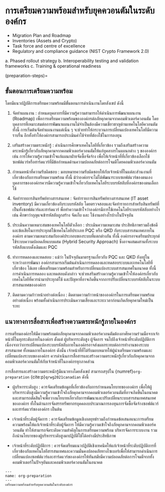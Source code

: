 # การเตรียมความพร้อมสำหรับยุคควอนตัมในระดับองค์กร

- Migration Plan and Roadmap
- Inventories (Assets and Crypto)
- Task force and centre of excellence
- Regulatory and compliance guidance (NIST Crypto Framework 2.0)

a. Phased rollout strategy
b. Interoperability testing and validation frameworks
c. Training & operational readiness

(preparation-steps)=
## ขั้นตอนการเตรียมความพร้อม
โดยมีแนวปฏิบัติการเตรียมความพร้อมมีขั้นตอนการดำเนินงานโดยสังเขป ดังนี้

1. จัดทำแผนงาน : กำหนดบุคลากรที่มีความรู้ความสามารถให้ดำเนินการพัฒนาแผนงาน (Roadmap) เพื่อการเตรียมความพร้อมขององค์กรต่อภัยคุกคามจากคอมพิวเตอร์ควอนตัม โดยบุคลากรที่เหมาะสมต่อการพัฒนาแผนงานไม่จำเป็นต้องมีความเชี่ยวชาญด้านเทคโนโลยีควอนตัม ทั้งนี้ การเริ่มต้นจัดทำแผนงานแต่เนิ่น ๆ จะช่วยทำให้กระบวนการเปลี่ยนแปลงเทคโนโลยีมีความราบรื่น อีกทั้งทำให้องค์กรสามารถประเมินค่าใช้จ่ายที่ต้องใช้ในการลงทุน

2. เสริมสร้างความตระหนักรู้ : ดำเนินการศึกษาเทคโนโลยีที่เกี่ยวข้อง รวมถึงเสริมสร้างความตระหนักรู้เกี่ยวกับภัยคุกคามจากคอมพิวเตอร์ควอนตัมให้แก่บุคลากรในแผนกต่าง ๆ ขององค์กร เช่น การให้ความรู้ความเข้าใจแก่แผนกฝ่ายจัดซื้อจัดจ้าง เพื่อให้เจ้าหน้าที่ที่เกี่ยวข้องเลือกใช้ซอฟต์แวร์หรือฮาร์ดแวร์ที่มีข้อกำหนดด้านความปลอดภัยต่อการโจมตีโดยคอมพิวเตอร์ควอนตัม

3. กำหนดหน้าที่ความรับผิดชอบ : มอบหมายความรับผิดชอบให้กับเจ้าหน้าที่ในแต่ละส่วนงานที่เกี่ยวข้องกับการเตรียมความพร้อม ทั้งนี้ ม้ว่าองค์กรจะไม่ได้พัฒนาระบบซอฟต์แวร์ของตนเอง บุคลากรขององค์กรควรมีความรู้ความเข้าใจเกี่ยวกับเทคโนโลยีระบบรหัสลับที่องค์กรของตนเลือกใช้

4. จัดทำรายการสินทรัพย์ทางสารสนเทศ : จัดทำรายการสินทรัพย์ทางสารสนเทศ (IT asset inventory) มีความเกี่ยวข้องกับระบบรหัสลับ โดยตรวจสอบและจัดทำรายการสำหรับสินทรัพย์ที่เป็นทั้งซอฟต์แวร์และฮาร์ดแวร์ พื่อทำความเข้าใจว่าองค์กรมีการใช้เทคโนโลยีระบบรหัสลับอย่างไร เช่น ศึกษาว่ากุญแจเข้ารหัสลับถูกสร้าง จัดเก็บ และ ใช้งานอย่างไรบ้างในปัจจุบัน

5. ประเมินความเหมาะสมของเทคโนโลยีตัวเลือก : ประเมินความเหมาะสม ประสิทธิภาพรวมถึงข้อดีและข้อเสียในการประยุกต์ใช้เทคโนโลยีประเภท PQC หรือ QKD กับระบบสารสนเทศภายในองค์กร ตามความเหมาะสมกับองค์ประกอบของระบบที่แตกต่างกัน ทั้งนี้ องค์กรอาจเตรียมประยุกต์ใช้ระบบความปลอดภัยแบบผสม (Hybrid Security Approach) ซึ่งอาจผสมผสานทั้งระบบรหัสลับแบบดั้งเดิมและ PQC

6. ทำการทดลองและทดสอบ : แม้ว่า ในปัจจุบันมาตรฐานเกี่ยวกับ PQC และ QKD ยังอยู่ในระหว่างการพัฒนา องค์กรสามารถเริ่มต้นดำเนินการทดลองและทดสอบระบบและเทคโนโลยีที่เกี่ยวข้อง ได้เลย เพื่อเตรียมความพร้อมสำหรับการเปลี่ยนแปลงระบบสารสนเทศในอนาคต ทั้งนี้ การดำเนินการทดลอง และทดสอบดังกล่าว จะช่วยเสริมสร้างความรู้ความเข้าใจให้องค์กรเกี่ยวกับเทคโนโลยีที่ควรนำมาประยุกต์ใช้ และปัญหาที่อาจเกิดขึ้นจากการปรับเปลี่ยนระบบรหัสลับในระบบสารสนเทศขององค์กร

7. ติดตามความก้าวหน้าอย่างต่อเนื่อง : ติดตามความก้าวหน้าขององค์กรในการเตรียมความพร้อมอย่างต่อเนื่อง พร้อมทั้งดำเนินการประเมินความเสี่ยงและระยะเวลาก่อนเกิดภัยคุกคามใหม่เป็นระยะ

## แนวทางการสื่อสารเพื่อสร้างความตระหนักรู้ภายในองค์กร
การเตรียมองค์กรให้มีความพร้อมต่อภัยคุกคามจากคอมพิวเตอร์ควอนตัมต้องอาศัยความร่วมมือจากเจ้าหน้าที่ในทุกระดับภายในองค์กร ตั้งแต่ ผู้บริหารระดับสูง ผู้จัดการ จนไปถึงเจ้าหน้าที่ระดับปฏิบัติการ เนื่องจากว่าการเปลี่ยนแปลงระบบรหัสลับภายในองค์กรอาจส่งผลกระทบต่อการทำงานของระบบสารสนเทศ ทั้งหมดภายในองค์กร ดังนั้น เจ้าหน้าที่ที่ได้รับมอบหมายให้ผู้นำเตรียมความพร้อมและเปลี่ยนแปลงระบบขององค์กร ควรดำเนินการสื่อสารและสร้างความตระหนักรู้เกี่ยวกับภัยคุกคามจากคอมพิวเตอร์ควอนตัมให้กับเจ้าหน้าที่ในองค์กรทุกภาคส่วน

การสื่อสารและสร้างความตระหนักรู้มีแนวทางโดยสังเขป สามารถสรุปใน {numref}`org-preparation` {cite:p}`qrwg2021canadian` ดังนี้

- ผู้บริหารระดับสูง : ควรจัดเตรียมข้อมูลที่เกี่ยวข้องกับการกำหนดนโยบายขององค์กร เพื่อให้ผู้บริหารระดับสูงมีความรู้ความเข้าใจถึงภัยคุกคามจากคอมพิวเตอร์ควอนตัมที่อาจเกิดขึ้นในอนาคต และสามารถตัดสินใจเพื่อวางนโยบายเกี่ยวกับการพัฒนาและปรับเปลี่ยนระบบสารสนเทศสนเทศขององค์กร ทั้งในด้านการจัดสรรทรัพยากรบุคคลงบประมาณการลงทุนการจัดซื้อจัดจ้างซอฟต์แวร์และฮาร์ดแวร์ขององค์กร เป็นต้น

- เจ้าหน้าที่ระดับผู้จัดการ : ควรจัดเตรียมข้อมูลเชิงกลยุทธ์รวมถึงกำหนดข้อเสนอแนะการเตรียมความพร้อมให้แก่เจ้าหน้าที่ระดับผู้จัดการ ให้มีความรู้ความเข้าใจถึงภัยคุกคามจากคอมพิวเตอร์ควอนตัม ทำให้สามารถจัดระดับความสำคัญในการเตรียมความพร้อม บริหารจัดการระบบงาน รวมถึงนำนโยบายของผู้บริหารระดับสูงมาปฏิบัติใช้ได้อย่างมีประสิทธิภาพ

- เจ้าหน้าที่ระดับปฏิบัติการ : ควรจัดเตรียมแนวปฏิบัติเชิงเทคนิคให้แก่เจ้าหน้าที่ระดับปฏิบัติการที่เกี่ยวข้องกับเทคโนโลยีสารสนเทศและความมั่นคงปลอดภัยทางไซเบอร์เพื่อให้สามารถดำเนินการเปลี่ยนแปลงซอฟต์แวร์และฮาร์ดแวร์ขององค์กรให้ทันสมัยมีความปลอดภัยต่อการโจมตีจากทั้งคอมพิวเตอร์ในปัจจุบันและคอมพิวเตอร์ควอนตัมในอนาคต

```{figure} ../figures/org-preparation.png
---
name: org-preparation
---
เตรียมความพร้อมสำหรับยุคควอนตัมในระดับองค์กร
```
